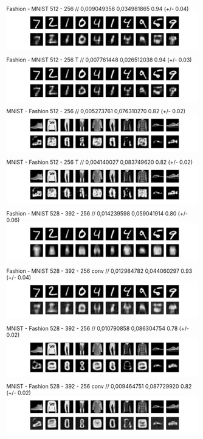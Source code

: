 Fashion - MNIST 512 - 256 //    0,009049356	0,034981865	0.94 (+/- 0.04)
![alt text](fashion_mnist_512_256_0.03498.png)


Fashion - MNIST 512 - 256 T //  0,007761448	0,026512038	0.94 (+/- 0.03)
![alt text](fashion_mnist_512_256_0.02651.png)


MNIST - Fashion 512 - 256 //    0,005273761	0,076310270	0.82 (+/- 0.02)
![alt text](mnist_fashion_512_256_0.07631.png)


MNIST - Fashion 512 - 256  T // 0,004140027	0,083749620	 0.82 (+/- 0.02)
![alt text](mnist_fashion_512_256_0.08375.png)


Fashion - MNIST 528 - 392 - 256 //      0,014239598	0,059041914	0.80 (+/- 0.06)
![alt text](fashion_mnist256_0.05904.png)


Fashion - MNIST 528 - 392 - 256 conv // 0,012984782	0,044060297	0.93 (+/- 0.04)
![alt text](fashion_mnist_256_0.04406.png)


MNIST - Fashion 528 - 392 - 256 //      0,010790858	0,086304754	0.78 (+/- 0.02)
![alt text](mnist_fashion_256_0.08630.png)


MNIST - Fashion 528 - 392 - 256 conv // 0,009464751	0,087729920	0.82 (+/- 0.02)
![alt text](mnist_fashion_256_0.08773.png)
